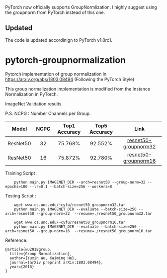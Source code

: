 PyTorch now officially supports GroupNormlization. I highly suggest using the groupnorm from PyTorch instead of this one.

## Updated  
  The code is updated accordinign to PyTorch v1.0rc1. 

# pytorch-groupnormalization
Pytorch implementation of group normalization in https://arxiv.org/abs/1803.08494 (Following the PyTorch Style)

This group normalization implementation is modified from the Instance Normalization in PyTorch. 

ImageNet Validation results. 


P.S. NCPG : Number Channels per Group. 

| Model         | NCPG |  Top1 Accuracy |  Top5 Accuracy | Link |
| ------------- |:----:|:------:|:------:|:----:|
| ResNet50      | 32   | 75.768% | 92.552% |[resnet50-groupnorm32](http://www.cs.unc.edu/~cyfu/resnet50_groupnorm32.tar)|
| ResNet50      | 16   | 75.872% | 92.780% |[resnet50-groupnorm16](http://www.cs.unc.edu/~cyfu/resnet50_groupnorm16.tar)|

 

Training Script : 
```script 
    python main.py IMAGENET_DIR --arch=resnet50 --group-norm=32 --epochs=100 --lr=0.1 --batch-size=256 --workers=8
```
Testing Script : 
```script 
    wget www.cs.unc.edu/~cyfu/resnet50_groupnorm32.tar
    python main.py IMAGENET_DIR --evaluate --batch-size=250 --arch=resnet50 --group-norm=32  --resume=./resnet50_groupnorm32.tar   
    
    wget www.cs.unc.edu/~cyfu/resnet50_groupnorm16.tar
    python main.py IMAGENET_DIR --evaluate --batch-size=250 --arch=resnet50 --group-norm=16  --resume=./resnet50_groupnorm16.tar   
```



Reference:

    @article{wu2018group,
      title={Group Normalization},
      author={Yuxin Wu, Kaiming He},
      journal={arXiv preprint arXiv:1803.08494},
      year={2018}
    }
